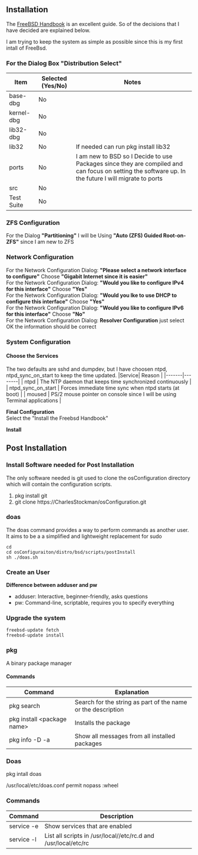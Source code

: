 ## Installation
The [FreeBSD Handbook](https://docs.freebsd.org/en/books/handbook/) is an excellent guide.  So of the decisions that I have decided are 
explained below.

I am trying to keep the system as simple as possible since this is my first intall of FreeBsd.

### For the Dialog Box "Distribution Select" 
|Item | Selected (Yes/No) | Notes |
|-----|------------|-------|
|base-dbg | No | |
|kernel-dbg | No ||
|lib32-dbg| No ||
|lib32| No |  If needed can run pkg install lib32 |
|ports| No | I am new to BSD so I Decide to use Packages since they are compiled and can focus on setting the software up.  In the future I will migrate to ports |
|src| No ||
|Test Suite | No ||

### ZFS Configuration</b>
For the Dialog <b>"Partitioning"</b> I will be Using <b>"Auto (ZFS) Guided Root-on-ZFS"</b> since I am new to ZFS

### Network Configuration</b>
For the Network Configuration Dialog: <b>"Please select a network interface to configure"</b> Choose <b>"Gigabit Internet since it is easier"</b><br>
For the Network Configuration Dialog: <b>"Would you like to configure IPv4 for this interface"</b> Choose <b>"Yes"</b><br>
For the Network Configuration Dialog: <b>"Would you lke to use DHCP to configure this interface"</b> Choose <b>"Yes"</b><br>
For the Network Configuration Dialog: <b>"Would you like to configure IPv6 for this interface"</b> Choose <b>"No"</b><br>
For the Network Configuration Dialog: <b>Resolver Configuration</b> just select OK the information should be correct

### System Configuration
#### Choose the Services
The two defaults are sshd and dumpdev, but I have choosen ntpd, ntpd_sync_on_start to keep the time updated.
|Service| Reason |
|-------|--------|
| ntpd | The NTP daemon that keeps time synchronized continuously |
| ntpd_sync_on_start | Forces immediate time sync when ntpd starts (at boot) |
| moused | PS/2 mouse pointer on console since I will be using Terminal applications |

<b>Final Configuration</b><br>
Select the "Install the Freebsd Handbook"

<b>Install</b>

## Post Installation

### Install Software needed for Post Installation

The only software needed is git used to clone the osConfiguration directory which will contain the configuration scripts.

<ol>
  <li>pkg install git</li>
  <li>git clone https://CharlesStockman/osConfiguration.git</li>
</ol>

### doas
The doas command provides a way to perform commands as another user. It aims to be a a simplified and lightweight replacement for sudo

```
cd
cd osConfiguraiton/distro/bsd/scripts/postInstall
sh ./doas.sh
```

### Create an User
<b>Difference between adduser and pw</b>
<ul>
<li>adduser: Interactive, beginner-friendly, asks questions</li>
<li>pw: Command-line, scriptable, requires you to specify everything</li>
</ul>

### Upgrade the system
```
freebsd-update fetch
freebsd-update install
```

### pkg 
A binary package manager

#### Commands
|Command|Explanation|
|-------|-----------|
|pkg search <string> | Search for the string as part of the name or the description |
|pkg install &lt;package name&gt; | Installs the package |
|pkg info -D -a | Show all messages from all installed packages|

### Doas

pkg intall doas

/usr/local/etc/doas.conf 
  permit nopass :wheel

### Commands 

|Command|Description|
|-------|-----------|
|service -e |Show services that are enabled|
|service -l |List all scripts in /usr/local//etc/rc.d and /usr/local/etc/rc|
